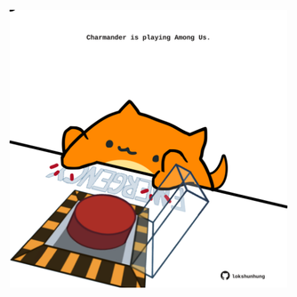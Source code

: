 <!-- built at 17/08/2024, 22:00:47 UTC -->
<p align="center">
  <img width="500" height="500" src="./ReadmeImage.svg">
</p>
